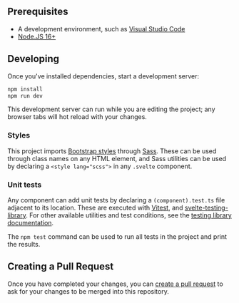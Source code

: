 ## Prerequisites

- A development environment, such as [Visual Studio Code](https://code.visualstudio.com)
- [Node.JS 16+](https://nodejs.org/)

## Developing

Once you've installed dependencies, start a development server:

```bash
npm install
npm run dev
```

This development server can run while you are editing the project; any browser tabs will hot reload with your changes.

### Styles

This project imports [Bootstrap styles](https://getbootstrap.com/docs/5.2/getting-started/introduction/) through [Sass](https://sass-lang.com). These can be used through class names on any HTML element, and Sass utilities can be used by declaring a `<style lang="scss">` in any `.svelte` component.

### Unit tests

Any component can add unit tests by declaring a `(component).test.ts` file adjacent to its location. These are executed with [Vitest](https://vitest.dev/api/), and [svelte-testing-library](https://testing-library.com/docs/svelte-testing-library/api). For other available utilities and test conditions, see the [testing library documentation](https://testing-library.com/docs/).

The `npm test` command can be used to run all tests in the project and print the results.

## Creating a Pull Request

Once you have completed your changes, you can [create a pull request](https://docs.github.com/en/pull-requests/collaborating-with-pull-requests/proposing-changes-to-your-work-with-pull-requests/creating-a-pull-request-from-a-fork) to ask for your changes to be merged into this repository.
